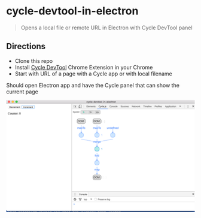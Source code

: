 # cycle-devtool-in-electron
> Opens a local file or remote URL in Electron with Cycle DevTool panel

## Directions

* Clone this repo
* Install [Cycle DevTool](https://github.com/cyclejs/cyclejs/tree/master/devtool)
  Chrome Extension in your Chrome
* Start with URL of a page with a Cycle app or with local filename

Should open Electron app and have the Cycle panel that can show the current
page

![Counter demo](images/counter.png)
